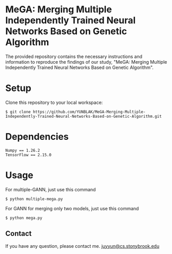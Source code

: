 # MeGA: Merging Multiple Independently Trained Neural Networks Based on Genetic Algorithm

The provided repository contains the necessary instructions and information to reproduce the findings of our study, "MeGA: Merging Multiple Independently Trained Neural Networks Based on Genetic Algorithm".

# Setup
Clone this repository to your local workspace:

    $ git clone https://github.com/YUNBLAK/MeGA-Merging-Multiple-Independently-Trained-Neural-Networks-Based-on-Genetic-Algorithm.git

# Dependencies
    Numpy == 1.26.2
    TensorFlow == 2.15.0

# Usage
For multiple-GANN, just use this command

    $ python multiple-mega.py

For GANN for merging only two models, just use this command

    $ python mega.py

## Contact
If you have any question, please contact me. juyyun@cs.stonybrook.edu
